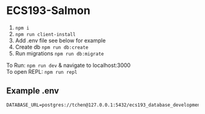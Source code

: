 # ECS193-Salmon

1. `npm i`
2. `npm run client-install`
3. Add .env file see below for example
4. Create db `npm run db:create`
5. Run migrations `npm run db:migrate`

To Run: `npm run dev` & navigate to localhost:3000  
To open REPL: `npm run repl`

## Example .env

```
DATABASE_URL=postgres://tchen@127.0.0.1:5432/ecs193_database_development
```
